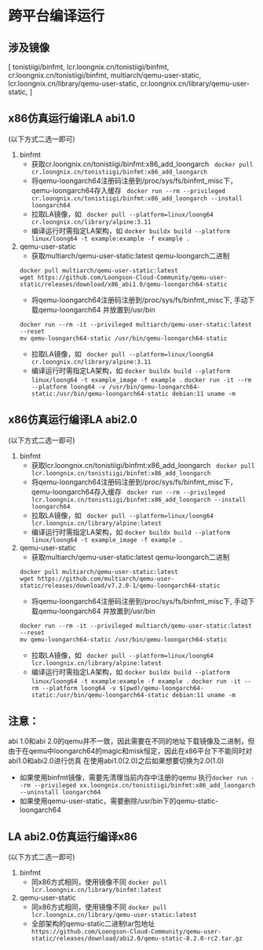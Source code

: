 # 跨平台编译运行

## 涉及镜像
[  tonistiigi/binfmt,
   lcr.loongnix.cn/tonistiigi/binfmt,
   cr.loongnix.cn/tonistiigi/binfmt,
   multiarch/qemu-user-static,
   lcr.loongnix.cn/library/qemu-user-static,
   cr.loongnix.cn/library/qemu-user-static,
   ]

## x86仿真运行编译LA abi1.0
(以下方式二选一即可)
1. binfmt
    - 获取cr.loongnix.cn/tonistiigi/binfmt:x86_add_loongarch
    ``` docker pull cr.loongnix.cn/tonistiigi/binfmt:x86_add_loongarch```
    - 将qemu-loongarch64注册码注册到/proc/sys/fs/binfmt_misc下，qemu-loongarch64存入缓存
    ``` docker run --rm --privileged cr.loongnix.cn/tonistiigi/binfmt:x86_add_loongarch --install loongarch64```
    - 拉取LA镜像，如
    ``` docker pull --platform=linux/loong64 cr.loongnix.cn/library/alpine:3.11```
    - 编译运行时需指定LA架构，如
    ``` docker buildx build --platform linux/loong64 -t example:example -f example . ```
2. qemu-user-static
    - 获取multiarch/qemu-user-static:latest qemu-loongarch二进制
    ```
    docker pull multiarch/qemu-user-static:latest
    wget https://github.com/Loongson-Cloud-Community/qemu-user-static/releases/download/x86_abi1.0/qemu-loongarch64-static
    ```
    - 将qemu-loongarch64注册码注册到/proc/sys/fs/binfmt_misc下, 手动下载qemu-loongarch64 并放置到/usr/bin
    ```
    docker run --rm -it --privileged multiarch/qemu-user-static:latest --reset
    mv qemu-loongarch64-static /usr/bin/qemu-loongarch64-static
    ```
    - 拉取LA镜像，如
    ``` docker pull --platform=linux/loong64 cr.loongnix.cn/library/alpine:3.11```
    - 编译运行时需指定LA架构，如
    ``` docker buildx build --platform linux/loong64 -t example_image -f example . ```
    ``` docker run -it --rm --platform loong64 -v /usr/bin/qemu-loongarch64-static:/usr/bin/qemu-loongarch64-static debian:11 uname -m ```

## x86仿真运行编译LA abi2.0
(以下方式二选一即可)
1. binfmt
    - 获取lcr.loongnix.cn/tonistiigi/binfmt:x86_add_loongarch
    ``` docker pull lcr.loongnix.cn/tonistiigi/binfmt:x86_add_loongarch```
    - 将qemu-loongarch64注册码注册到/proc/sys/fs/binfmt_misc下，qemu-loongarch64存入缓存
    ``` docker run --rm --privileged lcr.loongnix.cn/tonistiigi/binfmt:x86_add_loongarch --install loongarch64```
    - 拉取LA镜像，如
    ``` docker pull --platform=linux/loong64 lcr.loongnix.cn/library/alpine:latest```
    - 编译运行时需指定LA架构，如
    ``` docker buildx build --platform linux/loong64 -t example_image -f example . ```
2. qemu-user-static
    - 获取multiarch/qemu-user-static:latest qemu-loongarch二进制
    ```
    docker pull multiarch/qemu-user-static:latest
    wget https://github.com/multiarch/qemu-user-static/releases/download/v7.2.0-1/qemu-loongarch64-static
    ```
    - 将qemu-loongarch64注册码注册到/proc/sys/fs/binfmt_misc下, 手动下载qemu-loongarch64 并放置到/usr/bin
    ```
    docker run --rm -it --privileged multiarch/qemu-user-static:latest --reset
    mv qemu-loongarch64-static /usr/bin/qemu-loongarch64-static
    ```
    - 拉取LA镜像，如
    ``` docker pull --platform=linux/loong64 lcr.loongnix.cn/library/alpine:latest```
    - 编译运行时需指定LA架构，如
    ``` docker buildx build --platform linux/loong64 -t example:example -f example . ```
    ``` docker run -it --rm --platform loong64 -v $(pwd)/qemu-loongarch64-static:/usr/bin/qemu-loongarch64-static debian:11 uname -m ```

## 注意：
abi 1.0和abi 2.0的qemu并不一致，因此需要在不同的地址下载镜像及二进制，但由于在qemu中loongarch64的magic和misk恒定，因此在x86平台下不能同时对abi1.0和abi2.0进行仿真
在使用abi1.0(2.0)之后如果想要切换为2.0(1.0)
- 如果使用binfmt镜像，需要先清理当前内存中注册的qemu
执行```docker run --rm --privileged xx.loongnix.cn/tonistiigi/binfmt:x86_add_loongarch --uninstall loongarch64 ```
- 如果使用qemu-user-static，需要删除/usr/bin下的qemu-static-loongarch64

## LA abi2.0仿真运行编译x86
(以下方式二选一即可)
1. binfmt
    - 同x86方式相同，使用镜像不同
    ``` docker pull lcr.loongnix.cn/library/binfmt:latest ```
2. qemu-user-static
    - 同x86方式相同，使用镜像不同
    ``` docker pull lcr.loongnix.cn/library/qemu-user-static:latest ```
    - 全部架构的qemu-static二进制tar包地址
    ``` https://github.com/Loongson-Cloud-Community/qemu-user-static/releases/download/abi2.0/qemu-static-8.2.0-rc2.tar.gz```